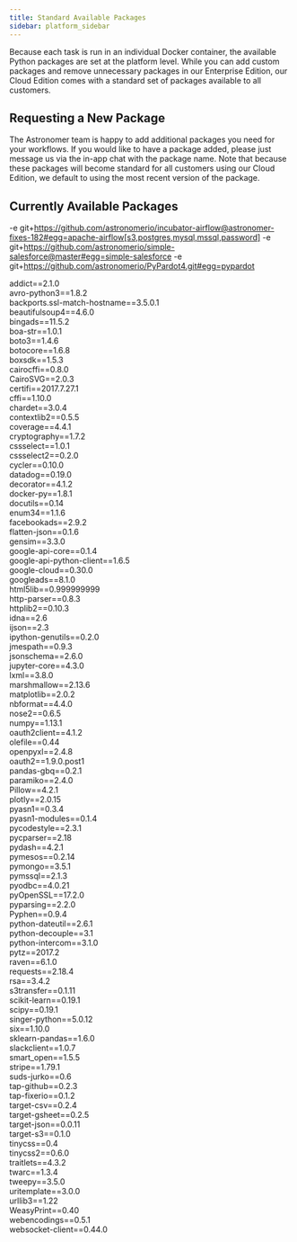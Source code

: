 ```yaml
---
title: Standard Available Packages
sidebar: platform_sidebar
---
```

Because each task is run in an individual Docker container, the available Python packages are set at the platform level. While you can add custom packages and remove unnecessary packages in our Enterprise Edition, our Cloud Edition comes with a standard set of packages available to all customers.

## Requesting a New Package
The Astronomer team is happy to add additional packages you need for your workflows. If you would like to have a package added, please just message us via the in-app chat with the package name. Note that because these packages will become standard for all customers using our Cloud Edition, we default to using the most recent version of the package.

## Currently Available Packages
-e git+https://github.com/astronomerio/incubator-airflow@astronomer-fixes-182#egg=apache-airflow[s3,postgres,mysql,mssql,password] 
-e git+https://github.com/astronomerio/simple-salesforce@master#egg=simple-salesforce 
-e git+https://github.com/astronomerio/PyPardot4.git#egg=pypardot 

addict==2.1.0  
avro-python3==1.8.2  
backports.ssl-match-hostname==3.5.0.1  
beautifulsoup4==4.6.0  
bingads==11.5.2  
boa-str==1.0.1  
boto3==1.4.6  
botocore==1.6.8  
boxsdk==1.5.3  
cairocffi==0.8.0  
CairoSVG==2.0.3  
certifi==2017.7.27.1  
cffi==1.10.0  
chardet==3.0.4  
contextlib2==0.5.5  
coverage==4.4.1  
cryptography==1.7.2  
cssselect==1.0.1  
cssselect2==0.2.0  
cycler==0.10.0  
datadog==0.19.0  
decorator==4.1.2  
docker-py==1.8.1  
docutils==0.14  
enum34==1.1.6  
facebookads==2.9.2  
flatten-json==0.1.6  
gensim==3.3.0  
google-api-core==0.1.4  
google-api-python-client==1.6.5  
google-cloud==0.30.0  
googleads==8.1.0  
html5lib==0.999999999  
http-parser==0.8.3  
httplib2==0.10.3  
idna==2.6  
ijson==2.3  
ipython-genutils==0.2.0  
jmespath==0.9.3  
jsonschema==2.6.0  
jupyter-core==4.3.0  
lxml==3.8.0  
marshmallow==2.13.6  
matplotlib==2.0.2  
nbformat==4.4.0  
nose2==0.6.5  
numpy==1.13.1  
oauth2client==4.1.2  
olefile==0.44  
openpyxl==2.4.8  
oauth2==1.9.0.post1  
pandas-gbq==0.2.1  
paramiko==2.4.0  
Pillow==4.2.1  
plotly==2.0.15  
pyasn1==0.3.4  
pyasn1-modules==0.1.4  
pycodestyle==2.3.1  
pycparser==2.18  
pydash==4.2.1  
pymesos==0.2.14  
pymongo==3.5.1  
pymssql==2.1.3  
pyodbc==4.0.21  
pyOpenSSL==17.2.0  
pyparsing==2.2.0  
Pyphen==0.9.4  
python-dateutil==2.6.1  
python-decouple==3.1  
python-intercom==3.1.0  
pytz==2017.2  
raven==6.1.0  
requests==2.18.4  
rsa==3.4.2  
s3transfer==0.1.11  
scikit-learn==0.19.1  
scipy==0.19.1  
singer-python==5.0.12  
six==1.10.0  
sklearn-pandas==1.6.0  
slackclient==1.0.7  
smart_open==1.5.5  
stripe==1.79.1  
suds-jurko==0.6  
tap-github==0.2.3  
tap-fixerio==0.1.2  
target-csv==0.2.4  
target-gsheet==0.2.5   
target-json==0.0.11  
target-s3==0.1.0  
tinycss==0.4  
tinycss2==0.6.0  
traitlets==4.3.2  
twarc==1.3.4  
tweepy==3.5.0  
uritemplate==3.0.0  
urllib3==1.22  
WeasyPrint==0.40  
webencodings==0.5.1  
websocket-client==0.44.0  
